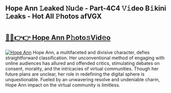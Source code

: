 ## Hope Ann 𝙻eaked 𝙽u𝚍e - Part-4C4 𝚅𝚒deo B𝚒kini 𝙻eaks - Hot All 𝙿hotos afVGX

# <h2><a href="http://ld5cx60.urlbe.top/?page=Hope+Ann">🔗🔗👉👉 Hope Ann P𝚑oto𝚜Vid𝚎o</a></h2>

[![Hope Ann](https://i.imgur.com/eBuTRDB.gif)](http://ld5cx60.urlbe.top/?page=Hope+Ann)
Hope Ann, a multifaceted and divisive character, defies straightforward classification. Her unconventional method of engaging with online audiences has allured and offended critics, stimulating debates on consent, morality, and the intricacies of virtual communities. Though her future plans are unclear, her role in redefining the digital sphere is unquestionable. Fueled by an unwavering resolve and undeniable charm, Hope Ann impact on the virtual community is limitless.
